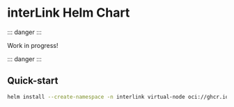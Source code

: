 # interLink Helm Chart

::: danger :::

Work in progress!

::: danger :::

## Quick-start

```bash
helm install --create-namespace -n interlink virtual-node oci://ghcr.io/intertwin-eu/interlink-helm-chart/interlink --values values.yaml
```


